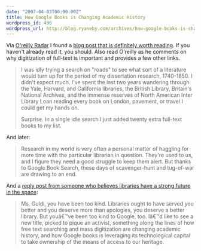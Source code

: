 ```yaml
---
date: "2007-04-03T00:00:00Z"
title: How Google Books is Changing Academic History
wordpress_id: 496
wordpress_url: http://blog.ryaneby.com/archives/how-google-books-is-changing-academic-history/
---
```

Via <a href="http://radar.oreilly.com/archives/2007/03/how_google_book.html">O'reilly Radar</a> I found a <a href="http://landscape.blogspot.com/2007/03/how-google-books-is-changing-academic.html">blog post that is definitely worth reading</a>. If you haven't already read it, you should. Also read O'reilly as he comments on why digitization of full-text is important and provides a few other links.

<blockquote>I was idly trying a search on "roads" to see what sort of a literature would turn up for the period of my dissertation research, 1740-1850. I didn't expect much. I've spent the last two years wandering through the Yale, Harvard, and California libraries, the British Library, Britain's National Archives, and the immense reserves of North American Inter Library Loan reading every book on London, pavement, or travel I could get my hands on.

Surprise. In a single idle search I just added twenty extra full-text books to my list.</blockquote>

And later:

<blockquote>Research in my world is very often a personal matter of haggling for more time with the particular librarian in question. They're used to us, and I figure they need a good struggle to keep them alert. But thanks to Google Book Search, these days of scavenger-hunt and tug-of-war are drawing to an end.</blockquote>

And a <a href="http://jacobnadal.wordpress.com/2007/03/24/beneath-the-hairpiece/">reply post from someone who believes libraries have a strong future in the space</a>:

<blockquote>Ms. Guldi, you have been too kind. Libraries ought to have served you better and you deserve more than apologies, you deserve a better library. But youâ€™ve been too kind to Google, too. Iâ€™d like to see a new title, picked to pique an activist, something along the lines of how free text searching and mass digitization are changing academic history, and how Google books is leveraging its technological capital to take ownership of the means of access to our heritage.</blockquote>
